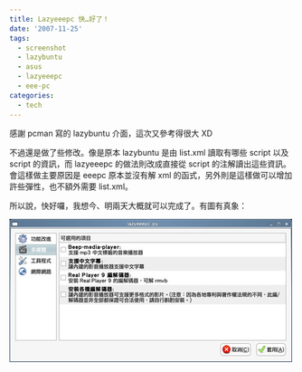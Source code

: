 ```yaml
---
title: Lazyeeepc 快…好了！
date: '2007-11-25'
tags:
  - screenshot
  - lazybuntu
  - asus
  - lazyeeepc
  - eee-pc
categories:
  - tech
---
```

感謝 pcman 寫的 lazybuntu 介面，這次又參考得很大 XD  
  
不過還是做了些修改。像是原本 lazybuntu 是由 list.xml 讀取有哪些 script 以及 script 的資訊，而 lazyeeepc 的做法則改成直接從 script 的注解讀出這些資訊。會這樣做主要原因是 eeepc 原本並沒有解 xml 的函式，另外則是這樣做可以增加許些彈性，也不額外需要 list.xml。  
  
所以說，快好囉，我想今、明兩天大概就可以完成了。有圖有真象：  
  
[![lazyeeepc 0.0.4 screenshot](images/0.jpg)](http://www.flickr.com/photos/yurenju/2061547011/ "Flickr 上 yurenju 的 lazyeeepc 0.0.4 screenshot")